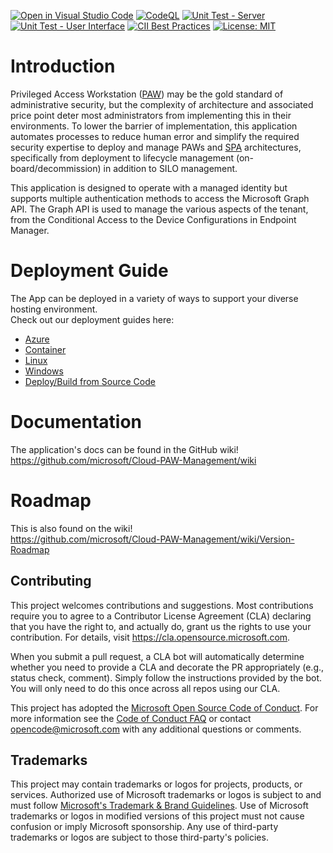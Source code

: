 [![Open in Visual Studio Code](https://open.vscode.dev/badges/open-in-vscode.svg)](https://open.vscode.dev/microsoft/Cloud-PAW-Management) [![CodeQL](https://github.com/microsoft/Cloud-PAW-Management/actions/workflows/codeql-analysis.yml/badge.svg)](https://github.com/microsoft/Cloud-PAW-Management/actions/workflows/codeql-analysis.yml) [![Unit Test - Server](https://github.com/microsoft/Cloud-PAW-Management/actions/workflows/UnitTest-Server.js.yml/badge.svg)](https://github.com/microsoft/Cloud-PAW-Management/actions/workflows/UnitTest-Server.js.yml) [![Unit Test - User Interface](https://github.com/microsoft/Cloud-PAW-Management/actions/workflows/UnitTest-UI.js.yml/badge.svg)](https://github.com/microsoft/Cloud-PAW-Management/actions/workflows/UnitTest-UI.js.yml) [![CII Best Practices](https://bestpractices.coreinfrastructure.org/projects/5021/badge)](https://bestpractices.coreinfrastructure.org/projects/5021) [![License: MIT](https://img.shields.io/badge/License-MIT-blue)](https://github.com/microsoft/Cloud-PAW-Management/blob/main/LICENSE)

# Introduction
Privileged Access Workstation ([PAW](https://aka.ms/paw)) may be the gold standard of administrative security, but the complexity of architecture and associated price point deter most administrators from implementing this in their environments. To lower the barrier of implementation, this application automates processes to reduce human error and simplify the required security expertise to deploy and manage PAWs and [SPA](https://aka.ms/spa) architectures, specifically from deployment to lifecycle management (on-board/decommission) in addition to SILO management.

This application is designed to operate with a managed identity but supports multiple authentication methods to access the Microsoft Graph API. The Graph API is used to manage the various aspects of the tenant, from the Conditional Access to the Device Configurations in Endpoint Manager.

# Deployment Guide
The App can be deployed in a variety of ways to support your diverse hosting environment.   
Check out our deployment guides here:
- [Azure](https://github.com/microsoft/Cloud-PAW-Management/wiki/Deploy-to-Azure)
- [Container](https://github.com/microsoft/Cloud-PAW-Management/wiki/Deploy-to-Container)
- [Linux](https://github.com/microsoft/Cloud-PAW-Management/wiki/Deploy-to-Linux)
- [Windows](https://github.com/microsoft/Cloud-PAW-Management/wiki/Deploy-to-Windows)
- [Deploy/Build from Source Code](https://github.com/microsoft/Cloud-PAW-Management/wiki/Deploy-from-Source)

# Documentation
The application's docs can be found in the GitHub wiki!   
https://github.com/microsoft/Cloud-PAW-Management/wiki

# Roadmap
This is also found on the wiki!   
https://github.com/microsoft/Cloud-PAW-Management/wiki/Version-Roadmap

## Contributing
This project welcomes contributions and suggestions.  Most contributions require you to agree to a
Contributor License Agreement (CLA) declaring that you have the right to, and actually do, grant us
the rights to use your contribution. For details, visit https://cla.opensource.microsoft.com.

When you submit a pull request, a CLA bot will automatically determine whether you need to provide
a CLA and decorate the PR appropriately (e.g., status check, comment). Simply follow the instructions
provided by the bot. You will only need to do this once across all repos using our CLA.

This project has adopted the [Microsoft Open Source Code of Conduct](https://opensource.microsoft.com/codeofconduct/).
For more information see the [Code of Conduct FAQ](https://opensource.microsoft.com/codeofconduct/faq/) or
contact [opencode@microsoft.com](mailto:opencode@microsoft.com) with any additional questions or comments.

## Trademarks
This project may contain trademarks or logos for projects, products, or services. Authorized use of Microsoft 
trademarks or logos is subject to and must follow 
[Microsoft's Trademark & Brand Guidelines](https://www.microsoft.com/en-us/legal/intellectualproperty/trademarks/usage/general).
Use of Microsoft trademarks or logos in modified versions of this project must not cause confusion or imply Microsoft sponsorship.
Any use of third-party trademarks or logos are subject to those third-party's policies.
